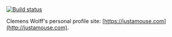 [![Build status](https://github.com/c-w/c-w.github.io/workflows/CD/badge.svg)](https://github.com/c-w/c-w.github.io/actions?query=workflow%3ACD)

Clemens Wolff's personal profile site: [https://justamouse.com](http://justamouse.com).
